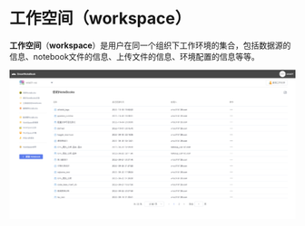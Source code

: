 # 工作空间（workspace）

**工作空间**（**workspace**）是用户在同一个组织下工作环境的集合，包括数据源的信息、notebook文件的信息、上传文件的信息、环境配置的信息等等。

![](/assets/ws.png)

